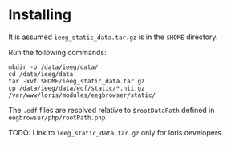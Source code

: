 # Installing

It is assumed `ieeg_static_data.tar.gz` is in the `$HOME` directory.

Run the following commands:

```
mkdir -p /data/ieeg/data/
cd /data/ieeg/data
tar -xvf $HOME/ieeg_static_data.tar.gz
cp /data/ieeg/data/edf/static/*.nii.gz /var/www/loris/modules/eegbrowser/static/
```

The `.edf` files are resolved relative to `$rootDataPath` defined in `eegbrowser/php/rootPath.php`

TODO: Link to `ieeg_static_data.tar.gz` only for loris developers.
